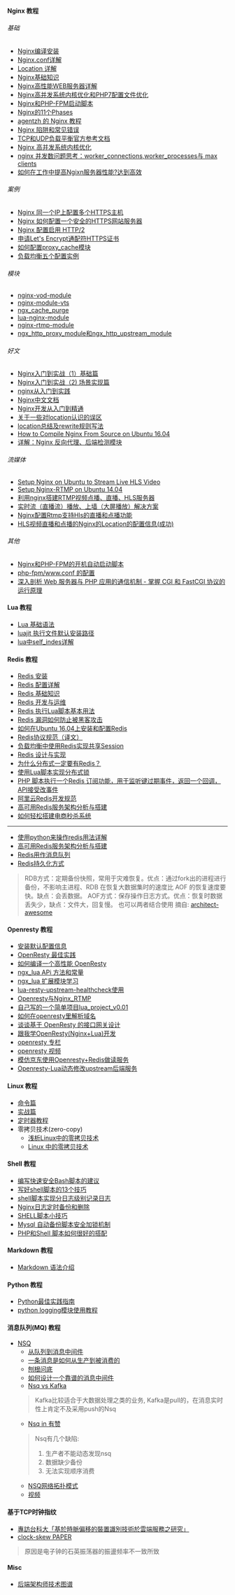 

#### Nginx 教程   

###### 基础  
* [Nginx编译安装](/Nginx/nginx-install.md)  
* [Nginx.conf详解](/Nginx/nginx-base-config.md)  
* [Location 详解](/docs/Nginx/location-detail.md)  
* [Nginx基础知识](/Nginx/nginx-basic.md)  
* [Nginx高性能WEB服务器详解](/Nginx/nginx-high-basic.md)   
* [Nginx高并发系统内核优化和PHP7配置文件优化](/Nginx/nginx-parameter-config.md)   
* [Nginx和PHP-FPM启动脚本](/Nginx/nginx-start-script.md)  
* [Nginx的11个Phases](/Nginx/nginx-phases.md)  
* [agentzh 的 Nginx 教程](https://openresty.org/download/agentzh-nginx-tutorials-zhcn.html)  
* [Nginx 陷阱和常见错误](h/Nginx/nginx-1-config.md)  
* [TCP和UDP负载平衡官方参考文档](https://www.cnblogs.com/tinywan/p/6586053.html)  
* [Nginx 高并发系统内核优化](/Nginx/nginx-parameter-config.md)  
* [nginx 并发数问题思考：worker_connections,worker_processes与 max clients](http://liuqunying.blog.51cto.com/3984207/1420556?utm_source=tuicool)
* [如何在工作中提高Ngixn服务器性能?达到高效](https://juejin.im/post/5adb45e96fb9a07ab773c767?utm_source=gold_browser_extension)   

###### 案例   
* [Nginx 同一个IP上配置多个HTTPS主机](/Nginx/more-domain-config.md)  
* [Nginx 如何配置一个安全的HTTPS网站服务器](http://www.cnblogs.com/tinywan/p/7542629.html)  
* [Nginx 配置启用 HTTP/2](http://www.cnblogs.com/tinywan/p/7860774.html)  
* [申请Let's Encrypt通配符HTTPS证书](https://www.cnblogs.com/tinywan/p/8573169.html)   
* [如何配置proxy_cache模块](/Nginx/Nginx-Web/Nginx-8-proxy_cache.md)  
* [负载均衡五个配置实例](/Nginx/Nginx-Web/Nginx-7-Proxy.md)  

######  模块   
* [nginx-vod-module](http://www.cnblogs.com/tinywan/p/7879559.html)    
* [nginx-module-vts](http://www.cnblogs.com/tinywan/p/7872366.html)    
* [ngx_cache_purge](/Nginx/Nginx-Web/Nginx-8-proxy_cache.md)    
* [lua-nginx-module](http://www.cnblogs.com/tinywan/p/6538006.html)    
* [nginx-rtmp-module](http://www.cnblogs.com/tinywan/p/6639360.html)    
* [ngx_http_proxy_module和ngx_http_upstream_module](/Nginx/Nginx-Web/ngx_http_upstream_module.md)  

######  好文  
* [Nginx入门到实战（1）基础篇](https://segmentfault.com/a/1190000014893012)  
* [Nginx入门到实战（2) 场景实现篇](https://mp.weixin.qq.com/s/RDIhU2pd37ecmKjgCtiZGQ)   
* [nginx从入门到实践](http://fanqieto.top/2017/11/29/nginx%E4%BB%8E%E5%85%A5%E9%97%A8%E5%88%B0%E5%AE%9E%E8%B7%B5/)  
* [Nginx中文文档](http://www.nginx.cn/doc/)  
* [Nginx开发从入门到精通](http://tengine.taobao.org/book/)  
* [关于一些对location认识的误区](http://www.cnblogs.com/lidabo/p/4169396.html)  
* [location总结及rewrite规则写法](https://segmentfault.com/a/1190000002797606)  
* [How to Compile Nginx From Source on Ubuntu 16.04](https://www.vultr.com/docs/how-to-compile-nginx-from-source-on-ubuntu-16-04)  
* [详解：Nginx 反向代理、后端检测模块](https://mp.weixin.qq.com/s/wGOQkAPif3buhezOQhbx5A)  

######  流媒体   
* [Setup Nginx on Ubuntu to Stream Live HLS Video](https://www.vultr.com/docs/setup-nginx-on-ubuntu-to-stream-live-hls-video)  
* [Setup Nginx-RTMP on Ubuntu 14.04](https://www.vultr.com/docs/setup-nginx-rtmp-on-ubuntu-14-04)  
* [利用nginx搭建RTMP视频点播、直播、HLS服务器](https://blog.csdn.net/kingroc/article/details/50839994)  
* [实时流（直播流）播放、上墙（大屏播放）解决方案](https://www.cnblogs.com/xiaozhi_5638/p/8664841.html)  
* [Nginx配置Rtmp支持Hls的直播和点播功能](/Nginx-Rtmp/HLS-live-vod.md)  
* [HLS视频直播和点播的Nginx的Location的配置信息(成功)](/Nginx-Rtmp/HLS-live-vod-locatiuon-config.md)   

###### 其他   
* [Nginx和PHP-FPM的开机自动启动脚本](/PHP/PHP-FPM/config.md)  
* [php-fpm/www.conf 的配置 ](/PHP/PHP-FPM/config.md)   
* [深入剖析 Web 服务器与 PHP 应用的通信机制 - 掌握 CGI 和 FastCGI 协议的运行原理](https://mp.weixin.qq.com/s/6Kyfvc_N7PhBtFPstgt3MA)  

#### Lua 教程    
* [Lua 基础语法](/Lua-Script/lua-basic.md)  
* [luajit 执行文件默认安装路径](#Nginx_base_knowledge)   
* [lua中self_indes详解](/Lua-Script/oop/self__index.md)   

#### Redis 教程     
* [Redis 安装](/Redis/redis-install.md)   
* [Redis 配置详解](/Redis/redis-config.md)   
* [Redis 基础知识](#Redis_base_knowledge)   
* [Redis 开发与运维](#Redis-DevOps)  
* [Redis 执行Lua脚本基本用法](/Redis/redis-lua.md)    
* [Redis 漏洞如何防止被黑客攻击](/Redis/redis-safety.md)   
* [如何在Ubuntu 16.04上安装和配置Redis](https://www.digitalocean.com/community/tutorials/how-to-install-and-configure-redis-on-ubuntu-16-04)  
* [Redis协议规范（译文）](http://www.hchstudio.cn/article/2018/e687/)  
* [负载均衡中使用Redis实现共享Session](https://segmentfault.com/a/1190000011558000)  
* [Redis 设计与实现](https://github.com/huangz1990/redis-3.0-annotated)  
* [为什么分布式一定要有Redis？](https://mp.weixin.qq.com/s/8uii1BzfVfChbH_t5Gk_8Q)  
* [使用Lua脚本实现分布式锁](https://www.cnblogs.com/tinywan/p/9643022.html)  
* [PHP 脚本执行一个Redis 订阅功能，用于监听键过期事件，返回一个回调，API接受改事件](/Redis-PHP/Php-Run-Redis-psubscribe/nohupRedisNotify.php)   
* [阿里云Redis开发规范](https://yq.aliyun.com/articles/531067)   
* [高可用Redis服务架构分析与搭建](https://mp.weixin.qq.com/s/DA4uhPULaXI-KDKwvLzb8Q)  
* [如何轻松搭建电商秒杀系统](https://yq.aliyun.com/articles/277885)<br>
- - -
<!--
* - [x] [*使用python来操作redis用法详解*](https://www.jianshu.com/p/2639549bedc8)
-->
* [使用python来操作redis用法详解](https://www.jianshu.com/p/2639549bedc8)
* [高可用Redis服务架构分析与搭建](https://mp.weixin.qq.com/s/DA4uhPULaXI-KDKwvLzb8Q)
* [Redis用作消息队列](https://blog.csdn.net/qq_34212276/article/details/78455004)
* [Redis持久化方式](http://doc.redisfans.com/topic/persistence.html)
> RDB方式：定期备份快照，常用于灾难恢复。优点：通过fork出的进程进行备份，不影响主进程、RDB 在恢复大数据集时的速度比 AOF 的恢复速度要快。缺点：会丢数据。
> AOF方式：保存操作日志方式。优点：恢复时数据丢失少，缺点：文件大，回复慢。
> 也可以两者结合使用
> 摘自: [architect-awesome](https://github.com/xingshaocheng/architect-awesome/blob/master/README.md#redis)

####  Openresty 教程  

* [安装默认配置信息](/Openresty/openresty-basic.md)   
* [OpenResty 最佳实践](https://moonbingbing.gitbooks.io/openresty-best-practices/content/index.html)  
* [如何编译一个高性能 OpenResty](https://yq.aliyun.com/articles/228399) 
* [ngx_lua APi 方法和常量](/Openresty/openresty-api.md)   
* [ngx_lua 扩展模块学习](/Openresty/openresty-resty-module.md)   
* [lua-resty-upstream-healthcheck使用](/Openresty/lua-resty-upstream-healthcheck.md)   
* [Openresty与Nginx_RTMP](/Openresty/openresty-rtmp.md)   
* [自己写的一个简单项目lua_project_v0.01](https://github.com/Tinywan/lua_project_v0.01)   
* [如何在openresty里解析域名](http://www.jkeabc.com/181587.html)  
* [谈谈基于 OpenResty 的接口网关设计](https://www.zybuluo.com/yishuailuo/note/844059)  
* [跟我学OpenResty(Nginx+Lua)开发](http://jinnianshilongnian.iteye.com/blog/2190344)  
* [openresty 专栏](https://blog.csdn.net/qq362228416/article/category/6558114)  
* [openresty 视频](http://i.youku.com/i/UMTM2NTgyMDEyMA==/videos?q=openresty)  
* [模仿京东使用Openresty+Redis做读服务](https://my.oschina.net/zjzhai/blog/759719)  
* [Openresty-Lua动态修改upstream后端服务](Nginx/Nginx-Web/openresty-nginx-lua-Proxy.md)  

#### Linux 教程   

* [命令篇](http://www.ruanyifeng.com/blog/2016/03/systemd-tutorial-commands.html)   
* [实战篇](http://www.ruanyifeng.com/blog/2016/03/systemd-tutorial-part-two.html)   
* [定时器教程](http://www.ruanyifeng.com/blog/2018/03/systemd-timer.html)   
* 零拷贝技术(zero-copy)  
  * [浅析Linux中的零拷贝技术](https://www.jianshu.com/p/fad3339e3448)
  * [Linux 中的零拷贝技术](https://www.ibm.com/developerworks/cn/linux/l-cn-zerocopy1/index.html)

#### Shell 教程    
* [编写快速安全Bash脚本的建议](https://www.oschina.net/translate/bash-scripting-quirks-safety-tips)  
* [写好shell脚本的13个技巧](https://mp.weixin.qq.com/s/f3xDHZ7dCQr7sHJ9KDvuyQ)  
* [shell脚本实现分日志级别记录日志](/Nginx-Rtmp/Shell_Log.sh)   
* [Nginx日志定时备份和删除](/Nginx-Rtmp/Shell_Nginx_Log_cut.sh)   
* [SHELL脚本小技巧](/Nginx-Rtmp/Shell_script.md)   
* [Mysql 自动备份脚本安全加锁机制](/Nginx-Rtmp/backup_mysql.sh)   
* [PHP和Shell 脚本如何很好的搭配](/PHP/php-shell_run.md)  

#### Markdown 教程
* [Markdown 语法介绍](https://coding.net/help/doc/project/markdown.html)

#### Python 教程
* [Python最佳实践指南](https://pythonguidecn.readthedocs.io/zh/latest/)
* [python logging模块使用教程](https://www.jianshu.com/p/feb86c06c4f4)

#### 消息队列(MQ) 教程
* [NSQ](https://nsq.io/)  
  * [从队列到消息中间件](https://zhuanlan.zhihu.com/p/46201859)
  * [一条消息是如何从生产到被消费的](https://zhuanlan.zhihu.com/p/46412848)
  * [刨根问底](https://zhuanlan.zhihu.com/p/46415489)
  * [如何设计一个靠谱的消息中间件](https://zhuanlan.zhihu.com/p/46417568)
  * [Nsq vs Kafka](https://zhuanlan.zhihu.com/p/46421050)
  > Kafka比较适合于大数据处理之类的业务, Kafka是pull的，在消息实时性上肯定不及采用push的Nsq
  * [Nsq in 有赞](https://zhuanlan.zhihu.com/p/46510900)
  > Nsq有几个缺陷:
  > 1. 生产者不能动态发现nsq
  > 2. 数据缺少备份
  > 3. 无法实现顺序消费
  * [NSQ网络拓扑模式](https://nsqbook.readthedocs.io/en/latest/deployment/topology-patterns.html)
  * [视频](http://video.tudou.com/v/XMjIyMjI3MDk5Ng==.html?__fr=oldtd)
  
#### 基于TCP时钟指纹
* [專訪台科大「基於時脈偏移的裝置識別技術於雲端服務之研究」](https://www.openfoundry.org/en/foss-projects/9279-ncs-project-2162)
* [clock-skew PAPER](https://github.com/xiaoxuanzi/clock-skew)
> 原因是电子钟的石英振荡器的振盪频率不一致所致
#### Misc
* [后端架构师技术图谱](https://github.com/xingshaocheng/architect-awesome)

